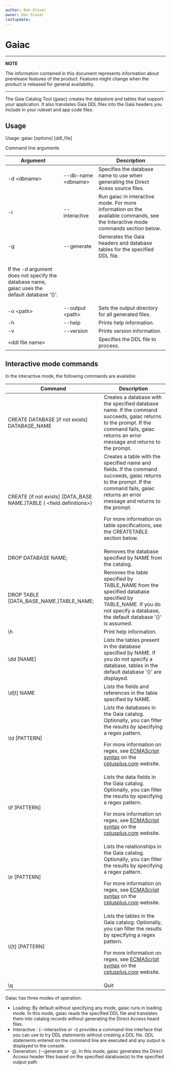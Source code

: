 ```yaml
---
author: Don Glover
owner: Don Glover
lastupdate: 
---
```


# Gaiac

---
**NOTE**

The information contained in this document represents information about prerelease features of the product. Features might change when the product is released for general availability.

---

The Gaia Catalog Tool (gaiac) creates the datastore and tables that support your application. It also translates Gaia DDL files into the Gaia headers you include in your ruleset and app code files.

## Usage

Usage: gaiac [options] [ddl_file]

Command line arguments


| **Argument**      |                       | **Description**       |
|-------------------|-----------------------|-----------------------|
| -d \<dbname\>     | \--db-name \<dbname\> | Specifies the database name to use when generating the Direct Acess source files.|
| -i                | --interactive         | Run gaiac in interactive mode. For more information on the available commands, see the Interactive mode commands section below. |
| -g                | \--generate           | Generates the Gaia headers and database tables for the specified DDL file.
<p>If the -d argument does not specify the database name, gaiac uses the default database '()'.|
| -o \<path\>       | \--output \<path\>    | Sets the output directory for all generated files.|
| -h                | \--help               | Prints help information.          |
| -v                | \--version            | Prints version information.          |
| \<ddl file name\> |                       | Specifies the DDL file to process.   |

## Interactive mode commands

In the interactive mode, the following commands are available:


| **Command**                      | **Description**                  |
|-------------------|-----------------------|
| CREATE DATABASE [if not exists] DATABASE_NAME | Creates a database with the specified database name. If the command succeeds, gaiac returns to the prompt. If the command fails, gaiac returns an error message and returns to the prompt.  |
| CREATE [if not exists] [DATA_BASE NAME.]TABLE ( \<field definitions\>) | Creates a table with the specified name and fields. If the command succeeds, gaiac returns to the prompt. If the command fails, gaiac returns an error message and returns to the prompt.                                  <p>For more information on table specifications, see the CREATETABLE section below. </p>|
| DROP DATABASE NAME;               | Removes the database specified  by NAME from the catalog.        |
| DROP TABLE [DATA_BASE_NAME.]TABLE_NAME; | Removes the table specified by TABLE_NAME from the specified database specified by TABLE_NAME. If you do not specify a database, the default database \'()\' is assumed.|
| \\h                              | Print help information.|
| \\dd [NAME]                    | Lists the tables present in the  database specified by NAME. If you do not specify a database, tables in the default database    \'()\' are displayed.            |
| \\d[t] NAME                    | Lists the fields and references  in the table specified by NAME.  |
| \\ld [PATTERN]                 | Lists the databases in the Gaia  catalog. Optionally, you can filter the results by specifying a regex pattern.  <p>For more information on regex, see [ECMAScript syntax](http://www.cplusplus.com/reference/regex/ECMAScript/%22%3E) on the [cplusplus.com](http://cplusplus.com/)  website. </p>|
| \\lf [PATTERN]                 | Lists the data fields in the  Gaia catalog. Optionally, you can filter the results by specifying a regex pattern. <p>For more information on regex, see [ECMAScript syntax](http://www.cplusplus.com/reference/regex/ECMAScript/%22%3E) on the [cplusplus.com](http://cplusplus.com/)  website.  </p> |
| \\lr [PATTERN]                 | Lists the relationships in the Gaia catalog. Optionally, you can filter the results by specifying a regex pattern. <p>For more information on regex, see [ECMAScript syntax](http://www.cplusplus.com/reference/regex/ECMAScript/%22%3E) on the [cplusplus.com](http://cplusplus.com/)  website. </p>|
| \\l[t] [PATTERN]             | Lists the tables in the Gaia catalog. Optionally, you can filter the results by specifying a regex pattern.  <p>For more information on regex, see [ECMAScript syntax](http://www.cplusplus.com/reference/regex/ECMAScript/%22%3E) on the [cplusplus.com](http://cplusplus.com/)  website. </p>|
| \\q                              | Quit |


Gaiac has three modes of operation:

- Loading: By default without specifying any mode, gaiac runs in loading mode. In this mode, gaiac reads the specified DDL file and translates them into catalog records without generating the Direct Access heard files.
- Interactive : (--interactive or -i) provides a command-line interface that you can use to try DDL statements without creating a DDL file. DDL statements entered on the command line are executed and any output is displayed to the console.
- Generation: (--generate or -g), In this mode, gaiac generates the Direct Access header files based on the specified database(s) to the specified output path
